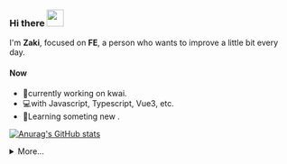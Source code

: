 ### Hi there  <img src="https://raw.githubusercontent.com/aemmadi/aemmadi/master/wave.gif" width="30">


I'm **Zaki**, focused on **FE**, a person who wants to improve a little bit every day.

#### Now
- 🔭currently working on kwai.
- 💻with Javascript, Typescript, Vue3, etc.
- 🤔Learning someting new .


<!--
**Zakisee/Zakisee** is a ✨ _special_ ✨ repository because its `README.md` (this file) appears on your GitHub profile.

Here are some ideas to get you started:

- 🔭 I’m currently working on ...
- 🌱 I’m currently learning ...
- 👯 I’m looking to collaborate on ...
- 🤔 I’m looking for help with ...
- 💬 Ask me about ...
- 📫 How to reach me: ...
- 😄 Pronouns: ...
- ⚡ Fun fact: ...
-->


[![Anurag's GitHub stats](https://github-readme-stats.vercel.app/api?username=Zakisee&show_icons=true&hide=issues,contribs)](https://github.com/anuraghazra/github-readme-stats)

<details>
  <summary>More...</summary>
  <img src="https://github-readme-stats.vercel.app/api/top-langs/?username=Zakisee&layout=compact" />
</details>





